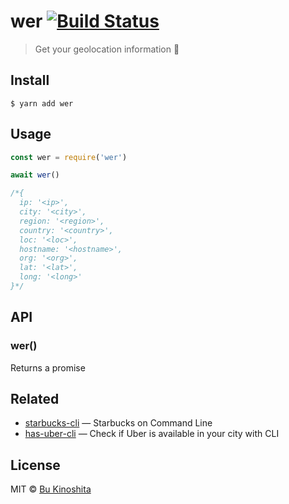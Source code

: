 # wer [![Build Status](https://travis-ci.org/bukinoshita/wer.svg?branch=master)](https://travis-ci.org/bukinoshita/wer)

> Get your geolocation information :round_pushpin:

## Install

```
$ yarn add wer
```

## Usage

```js
const wer = require('wer')

await wer()

/*{
  ip: '<ip>',
  city: '<city>',
  region: '<region>',
  country: '<country>',
  loc: '<loc>',
  hostname: '<hostname>',
  org: '<org>',
  lat: '<lat>',
  long: '<long>'
}*/
```

## API

### wer()

Returns a promise

## Related

- [starbucks-cli](https://github.com/bukinoshita/starbucks-cli) — Starbucks on Command Line
- [has-uber-cli](https://github.com/bukinoshita/has-uber-cli) — Check if Uber is available in your city with CLI

## License

MIT © [Bu Kinoshita](https://bukinoshita.io)

